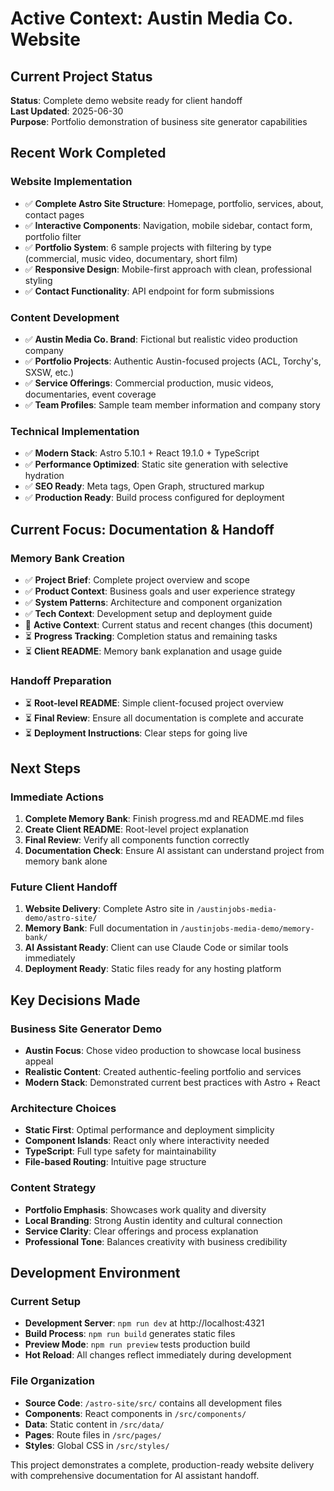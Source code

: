 # Active Context: Austin Media Co. Website

## Current Project Status
**Status**: Complete demo website ready for client handoff  
**Last Updated**: 2025-06-30  
**Purpose**: Portfolio demonstration of business site generator capabilities

## Recent Work Completed

### Website Implementation
- ✅ **Complete Astro Site Structure**: Homepage, portfolio, services, about, contact pages
- ✅ **Interactive Components**: Navigation, mobile sidebar, contact form, portfolio filter
- ✅ **Portfolio System**: 6 sample projects with filtering by type (commercial, music video, documentary, short film)
- ✅ **Responsive Design**: Mobile-first approach with clean, professional styling
- ✅ **Contact Functionality**: API endpoint for form submissions

### Content Development
- ✅ **Austin Media Co. Brand**: Fictional but realistic video production company
- ✅ **Portfolio Projects**: Authentic Austin-focused projects (ACL, Torchy's, SXSW, etc.)
- ✅ **Service Offerings**: Commercial production, music videos, documentaries, event coverage
- ✅ **Team Profiles**: Sample team member information and company story

### Technical Implementation
- ✅ **Modern Stack**: Astro 5.10.1 + React 19.1.0 + TypeScript
- ✅ **Performance Optimized**: Static site generation with selective hydration
- ✅ **SEO Ready**: Meta tags, Open Graph, structured markup
- ✅ **Production Ready**: Build process configured for deployment

## Current Focus: Documentation & Handoff

### Memory Bank Creation
- ✅ **Project Brief**: Complete project overview and scope
- ✅ **Product Context**: Business goals and user experience strategy
- ✅ **System Patterns**: Architecture and component organization
- ✅ **Tech Context**: Development setup and deployment guide
- 🔄 **Active Context**: Current status and recent changes (this document)
- ⏳ **Progress Tracking**: Completion status and remaining tasks
- ⏳ **Client README**: Memory bank explanation and usage guide

### Handoff Preparation
- ⏳ **Root-level README**: Simple client-focused project overview
- ⏳ **Final Review**: Ensure all documentation is complete and accurate
- ⏳ **Deployment Instructions**: Clear steps for going live

## Next Steps

### Immediate Actions
1. **Complete Memory Bank**: Finish progress.md and README.md files
2. **Create Client README**: Root-level project explanation
3. **Final Review**: Verify all components function correctly
4. **Documentation Check**: Ensure AI assistant can understand project from memory bank alone

### Future Client Handoff
1. **Website Delivery**: Complete Astro site in `/austinjobs-media-demo/astro-site/`
2. **Memory Bank**: Full documentation in `/austinjobs-media-demo/memory-bank/`
3. **AI Assistant Ready**: Client can use Claude Code or similar tools immediately
4. **Deployment Ready**: Static files ready for any hosting platform

## Key Decisions Made

### Business Site Generator Demo
- **Austin Focus**: Chose video production to showcase local business appeal
- **Realistic Content**: Created authentic-feeling portfolio and services
- **Modern Stack**: Demonstrated current best practices with Astro + React

### Architecture Choices
- **Static First**: Optimal performance and deployment simplicity
- **Component Islands**: React only where interactivity needed
- **TypeScript**: Full type safety for maintainability
- **File-based Routing**: Intuitive page structure

### Content Strategy
- **Portfolio Emphasis**: Showcases work quality and diversity
- **Local Branding**: Strong Austin identity and cultural connection
- **Service Clarity**: Clear offerings and process explanation
- **Professional Tone**: Balances creativity with business credibility

## Development Environment

### Current Setup
- **Development Server**: `npm run dev` at http://localhost:4321
- **Build Process**: `npm run build` generates static files
- **Preview Mode**: `npm run preview` tests production build
- **Hot Reload**: All changes reflect immediately during development

### File Organization
- **Source Code**: `/astro-site/src/` contains all development files
- **Components**: React components in `/src/components/`
- **Data**: Static content in `/src/data/`
- **Pages**: Route files in `/src/pages/`
- **Styles**: Global CSS in `/src/styles/`

This project demonstrates a complete, production-ready website delivery with comprehensive documentation for AI assistant handoff.